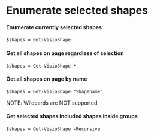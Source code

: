 # Enumerate selected shapes

#### Enumerate currently selected shapes <a id="getting-currently-selected-shapes"></a>

```text
$shapes = Get-VisioShape
```

#### Get all shapes on page regardless of selection <a id="get-all-shapes-on-page-regardless-of-selection"></a>

```text
$shapes = Get-VisioShape *
```

#### Get all shapes on page by name <a id="get-all-shapes-on-page-by-name"></a>

```text
$shapes = Get-VisioShape "Shapename"
```

NOTE: Wildcards are NOT supported

#### Get selected shapes included shapes inside groups <a id="get-selected-shapes-included-shapes-inside-groups"></a>

```text
$shapes = Get-VisioShape -Recursive
```



